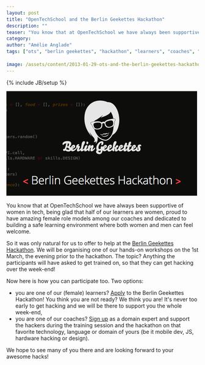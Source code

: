 ```yaml
---
layout: post
title: "OpenTechSchool and the Berlin Geekettes Hackathon"
description: ""
teaser: "You know that at OpenTechSchool we have always been supportive of women in tech, being glad that half of our learners are women, proud to have amazing female role models among our coaches and dedicated to building a safe learning environment where both women and men can feel welcome."
category:
author: "Amélie Anglade"
tags: ["ots", "berlin geekettes", "hackathon", "learners", "coaches", "women", "berlin"]

image: /assets/content/2013-01-29-ots-and-the-berlin-geekettes-hackathon/berlin-geekettes-hackathon.png 
---
```

{% include JB/setup %}

![Berlin Geekettes Hackathon](/assets/content/2013-01-29-ots-and-the-berlin-geekettes-hackathon/berlin-geekettes-hackathon.png)

You know that at OpenTechSchool we have always been supportive of women in tech, being glad that half of our learners are women, proud to have amazing female role models among our coaches and dedicated to building a safe learning environment where both women and men can feel welcome. 

So it was only natural for us to offer to help at the [Berlin Geekettes Hackathon](http://berlingeekettes.github.com/hackathon/). We will be organising one of our hands-on workshops on the 1st March, the evening prior to the hackathon. The topic? Anything the participants will have asked to get trained on, so that they can get hacking over the week-end!

Now here is how you can participate too. Two options: 
- you are one of our (female) learners? [Apply](https://docs.google.com/spreadsheet/viewform?formkey=dEJ5R1RVWWc2MjAtUTdpd3hPSUJjMGc6MQ) to the Berlin Geekettes Hackathon! You think you are not ready? We think you are! It's never too early to get hacking and we will be there to support you the whole week-end,
- you are one of our coaches? [Sign up](https://docs.google.com/spreadsheet/viewform?formkey=dEJ5R1RVWWc2MjAtUTdpd3hPSUJjMGc6MQ) as a domain expert and support the hackers during the training session and the hackathon on that favorite technology, language or domain of yours (be it mobile dev, JS, hardware hacking or design).

We hope to see many of you there and are looking forward to your awesome hacks!

 

